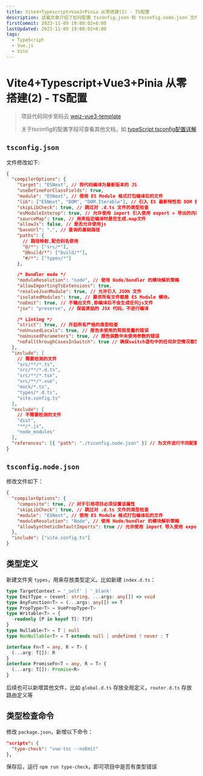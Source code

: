 ```yaml
---
title: Vite4+Typescript+Vue3+Pinia 从零搭建(2) - TS配置
description: 这篇文章介绍了如何配置 tsconfig.json 和 tsconfig.node.json 文件，以便在 Vite4、Typescript、Vue3 和 Pinia 项目中使用。内容包括 编译选项、路径映射、类型定义 以及 类型检查命令 的设置
firstCommit: 2023-11-09 19:08:02+8:00
lastUpdated: 2023-11-09 19:08:02+8:00
tags:
  - TypeScript
  - Vue.js
  - Vite
---
```


# Vite4+Typescript+Vue3+Pinia 从零搭建(2) - TS配置

> 项目代码同步至码云 [weiz-vue3-template](https://gitee.com/weizwz/weiz-vue3-template)
>
> 关于tsconfig的配置字段可查看其他文档，如 [typeScript tsconfig配置详解](https://juejin.cn/post/6844904093568221191)

## `tsconfig.json`

文件修改如下:

```json
{
  "compilerOptions": {
    "target": "ESNext", // 将代码编译为最新版本的 JS
    "useDefineForClassFields": true,
    "module": "ESNext", // 使用 ES Module 格式打包编译后的文件
    "lib": ["ESNext", "DOM", "DOM.Iterable"], // 引入 ES 最新特性和 DOM 接口的类型定义
    "skipLibCheck": true, // 跳过对 .d.ts 文件的类型检查
    "esModuleInterop": true, // 允许使用 import 引入使用 export = 导出的内容
    "sourceMap": true, // 用来指定编译时是否生成.map文件
    "allowJs": false, // 是否允许使用js
    "baseUrl": ".", // 查询的基础路径
    "paths": {
      // 路径映射,配合别名使用
      "@/*": ["src/*"],
      "@build/*": ["build/*"],
      "#/*": ["types/*"]
    },

    /* Bundler mode */
    "moduleResolution": "node", // 使用 Node/bundler 的模块解析策略
    "allowImportingTsExtensions": true,
    "resolveJsonModule": true, // 允许引入 JSON 文件
    "isolatedModules": true, // 要求所有文件都是 ES Module 模块。
    "noEmit": true, // 不输出文件,即编译后不会生成任何js文件
    "jsx": "preserve", // 保留原始的 JSX 代码，不进行编译

    /* Linting */
    "strict": true, // 开启所有严格的类型检查
    "noUnusedLocals": true, // 报告未使用的局部变量的错误
    "noUnusedParameters": true, // 报告函数中未使用参数的错误
    "noFallthroughCasesInSwitch": true // 确保switch语句中的任何非空情况都包含
  },
  "include": [
    // 需要检测的文件
    "src/**/*.ts",
    "src/**/*.d.ts",
    "src/**/*.tsx",
    "src/**/*.vue",
    "mock/*.ts",
    "types/*.d.ts",
    "vite.config.ts"
  ],
  "exclude": [
    // 不需要检测的文件
    "dist",
    "**/*.js",
    "node_modules"
  ],
  "references": [{ "path": "./tsconfig.node.json" }] // 为文件进行不同配置
}
```

## `tsconfig.node.json`

修改文件如下：

```json
{
  "compilerOptions": {
    "composite": true, // 对于引用项目必须设置该属性
    "skipLibCheck": true, // 跳过对 .d.ts 文件的类型检查
    "module": "ESNext", // 使用 ES Module 格式打包编译后的文件
    "moduleResolution": "Node", // 使用 Node/bundler 的模块解析策略
    "allowSyntheticDefaultImports": true // 允许使用 import 导入使用 export = 导出的默认内容
  },
  "include": ["vite.config.ts"]
}
```

## 类型定义

新建文件夹 `types`，用来存放类型定义。比如新建 `index.d.ts`：

```typescript
type TargetContext = '_self' | '_blank'
type EmitType = (event: string, ...args: any[]) => void
type AnyFunction<T> = (...args: any[]) => T
type PropType<T> = VuePropType<T>
type Writable<T> = {
  -readonly [P in keyof T]: T[P]
}
type Nullable<T> = T | null
type NonNullable<T> = T extends null | undefined ? never : T

interface Fn<T = any, R = T> {
  (...arg: T[]): R
}
interface PromiseFn<T = any, R = T> {
  (...arg: T[]): Promise<R>
}
```

后续也可以新增其他文件，比如 `global.d.ts` 存放全局定义，`router.d.ts` 存放路由定义等

## 类型检查命令

修改 `package.json`，新增以下命令：

```json
"scripts": {
  "type-check": "vue-tsc --noEmit"
},
```

保存后，运行 `npm run type-check`，即可项目中是否有类型错误
